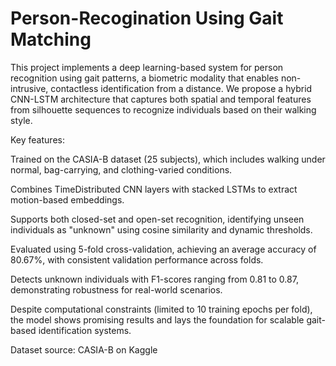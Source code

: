 # Person-Recogination Using Gait Matching
This project implements a deep learning-based system for person recognition using gait patterns, a biometric modality that enables non-intrusive, contactless identification from a distance. We propose a hybrid CNN-LSTM architecture that captures both spatial and temporal features from silhouette sequences to recognize individuals based on their walking style.

Key features:

Trained on the CASIA-B dataset (25 subjects), which includes walking under normal, bag-carrying, and clothing-varied conditions.

Combines TimeDistributed CNN layers with stacked LSTMs to extract motion-based embeddings.

Supports both closed-set and open-set recognition, identifying unseen individuals as "unknown" using cosine similarity and dynamic thresholds.

Evaluated using 5-fold cross-validation, achieving an average accuracy of 80.67%, with consistent validation performance across folds.

Detects unknown individuals with F1-scores ranging from 0.81 to 0.87, demonstrating robustness for real-world scenarios.

Despite computational constraints (limited to 10 training epochs per fold), the model shows promising results and lays the foundation for scalable gait-based identification systems.

Dataset source: CASIA-B on Kaggle

